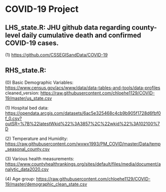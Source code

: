 # COVID-19 Project

## LHS_state.R: JHU github data regarding county-level daily cumulative death and confirmed COVID-19 cases.

(1) https://github.com/CSSEGISandData/COVID-19

## RHS_state.R: 

(0) Basic Demographic Variables:  https://www.census.gov/acs/www/data/data-tables-and-tools/data-profiles
cleaned_version: https://raw.githubusercontent.com/chloehe1129/COVID-19/master/us_state.csv

(1) Hospital bed data: https://opendata.arcgis.com/datasets/6ac5e325468c4cb9b905f1728d6fbf0f_0.csv?outSR=%7B%22latestWkid%22%3A3857%2C%22wkid%22%3A102100%7D

(2) Temperature and Humidity: https://raw.githubusercontent.com/wxwx1993/PM_COVID/master/Data/temp_seasonal_county.csv

(3) Various health measurements: https://www.countyhealthrankings.org/sites/default/files/media/document/analytic_data2020.csv

(4) Age group: https://raw.githubusercontent.com/chloehe1129/COVID-19/master/demographic_clean_state.csv


